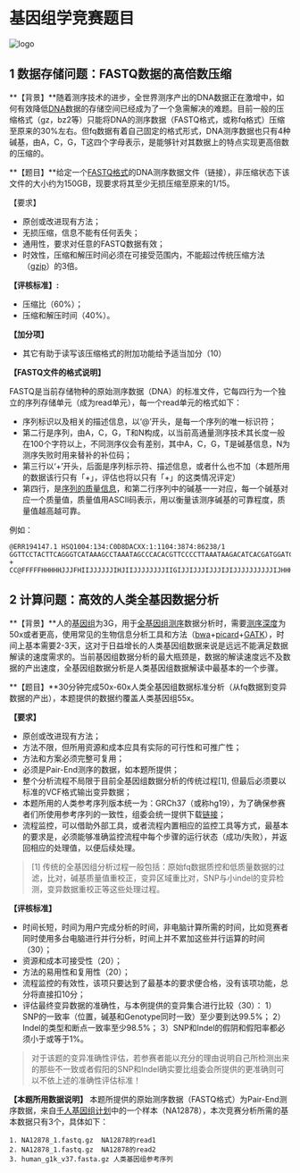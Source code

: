 # 基因组学竞赛题目

![logo](https://github.com/gcta/genedev-introduce/blob/master/assets/GCTA.logo.png)

## 1 数据存储问题：FASTQ数据的高倍数压缩

**【背景】**随着测序技术的进步，全世界测序产出的DNA数据正在激增中，如何有效降低[DNA](https://zh.wikipedia.org/wiki/%E8%84%B1%E6%B0%A7%E6%A0%B8%E7%B3%96%E6%A0%B8%E9%85%B8)数据的存储空间已经成为了一个急需解决的难题。目前一般的压缩格式（gz，bz2等）只能将DNA的测序数据（FASTQ格式，或称fq格式）压缩至原来的30%左右。但fq数据有着自己固定的格式形式，DNA测序数据也只有4种碱基，由A，C，G，T这四个字母表示，是能够针对其数据上的特点实现更高倍数的压缩的。

**【题目】**给定一个[FASTQ格式](https://zh.wikipedia.org/wiki/FASTQ%E6%A0%BC%E5%BC%8F)的DNA测序数据文件（链接），非压缩状态下该文件的大小约为150GB，现要求将其至少无损压缩至原来的1/15。

【要求】

- 原创或改进现有方法；
- 无损压缩，信息不能有任何丢失；
- 通用性，要求对任意的FASTQ数据有效；
- 时效性，压缩和解压时间必须在可接受范围内，不能超过传统压缩方法（[gzip](https://zh.wikipedia.org/wiki/Gzip)）的3倍。

**【评核标准】:**

- 压缩比（60%）；
- 压缩和解压时间（40%）。

**【加分项】**

- 其它有助于读写该压缩格式的附加功能给予适当加分（10）

**【FASTQ文件的格式说明】**

FASTQ是当前存储物种的原始测序数据（DNA）的标准文件，它每四行为一个独立的序列存储单元（成为read单元），每一个read单元的格式如下：

- 序列标识以及相关的描述信息，以‘@’开头，是每一个序列的唯一标识符；
- 第二行是序列，由A，C，G，T和N构成，以当前高通量测序技术其长度一般在100个字符以上，不同测序仪会有差别，其中A，C，G，T是碱基信息，N为测序失败时用来替补的补位码；
- 第三行以‘+’开头，后面是序列标示符、描述信息，或者什么也不加（本题所用的数据该行只有「+」，评估也将以只有「+」的这类情况评定）
- 第四行，是[序列的质量信息](https://en.wikipedia.org/wiki/Phred_quality_score)，和第二行序列中的碱基一一对应，每一个碱基对应一个质量值，质量值用ASCII码表示，用以衡量该测序碱基的可靠程度，质量值越高越可靠。


例如：

```
@ERR194147.1 HSQ1004:134:C0D8DACXX:1:1104:3874:86238/1
GGTTCCTACTTCAGGGTCATAAAGCCTAAATAGCCCACACGTTCCCCTTAAATAAGACATCACGATGGATCACAGGTCTATCACCCTATTAACCACTCACG
+
CC@FFFFFHHHHHJJJFHIIJJJJJJIHJIIJJJJJJJJIIGIJJIJJJIJJJIJIJJJJJJJJJJIJHHHHFFFDEEEEEEEEDDDCDDEEDDDDDDDDD
```


## 2 计算问题：高效的人类全基因数据分析

**【背景】**人的[基因组](https://zh.wikipedia.org/wiki/%E4%BA%BA%E9%A1%9E%E5%9F%BA%E5%9B%A0%E7%B5%84)为3G，用于[全基因组测序](https://en.wikipedia.org/wiki/Whole_genome_sequencing)数据分析时，需要[测序深度](http://baike.baidu.com/link?url=9QQtc999YINr7u5ExQ-YPWn3SoktRuGPNYQnZ9m3luaUgASenKuVrLjCZuBg_x7404i4pPMxghR8fVjINbhkUq)为50x或者更高，使用常见的生物信息分析工具和方法（[bwa](http://bio-bwa.sourceforge.net/)+[picard](http://www.psc.edu/index.php/user-resources/software/picard)+[GATK](https://www.broadinstitute.org/gatk/)），时间上基本需要2-3天，这对于日益增长的人类基因组数据来说是远远不能满足数据解读的速度需求的。当前基因组数据分析的最大瓶颈是，数据的解读速度远不及数据的产出速度，全基因组数据分析是人类基因组数据解读中最基本的一个步骤。

**【题目】**30分钟完成50x-60x人类全基因组数据标准分析（从fq数据到变异数据的产出），本题提供的数据约覆盖人类基因组55x。

**【要求】**

- 原创或改进现有方法；
- 方法不限，但所用资源和成本应具有实际的可行性和可推广性；
- 方法和方案必须完整可复用；
- 必须是Pair-End测序的数据，如本题所提供；
- 整个分析流程不局限于目前全基因组数据分析的传统过程[1], 但最后必须要以标准的VCF格式输出变异数据；
- 本题所用的人类参考序列版本统一为：GRCh37（或称hg19），为了确保参赛者们所使用参考序列的一致性，组委会统一提供下载[链接](ftp://ftp.1000genomes.ebi.ac.uk/vol1/ftp/technical/reference/human_g1k_v37.fasta.gz)；
- 流程监控，可以借助外部工具，或者流程内置相应的监控工具等方式，最基本的要求是，必须能够准确监控流程中每个步骤的运行状态（成功/失败），并返回相应的处理值，以便后续处理。

> [1] 传统的全基因组分析过程一般包括：原始fq数据质控和低质量数据的过滤，比对，碱基质量值重校正，变异区域重比对，SNP与小indel的变异检测，变异数据重校正等这些处理过程。

**【评核标准】**

- 时间长短，时间为用户完成分析的时间，非电脑计算所需的时间，比如竞赛者同时使用多台电脑进行并行分析，时间上并不累加这些并行运算的时间（30）；
- 资源和成本可接受性（20）；
- 方法的易用性和复用性（20）；
- 流程监控的有效性，该项只要达到了最基本的要求便合格，没有该项功能，总分将直接扣10分；
- 评估最终变异数据的准确性，与本例提供的变异集合进行比较（30）：
1）SNP的一致率（位置，碱基和Genotype同时一致）至少要到达99.5%；
2）Indel的类型和断点一致率至少98.5%；
3）SNP和Indel的假阴和假阳率都必须小于或等于1%。

> 对于该题的变异准确性评估，若参赛者能以充分的理由说明自己所检测出来的那些不一致或者假阳的SNP和Indel确实要比组委会所提供的更准确则可以不依上述的准确性评估标准！

**【本题所用数据说明】**
本题所提供的原始测序数据（FASTQ格式）为Pair-End测序数据，来自[千人基因组计划](http://www.1000genomes.org/)中的一个样本（NA12878），本次竞赛分析所需的基本数据只有3个，具体如下：

```
1. NA12878_1.fastq.gz  NA12878的read1
2. NA12878_1.fastq.gz  NA12878的read2
3. human_g1k_v37.fasta.gz 人类基因组参考序列

```




